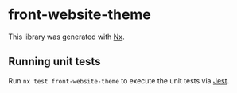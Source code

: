 # front-website-theme

This library was generated with [Nx](https://nx.dev).

## Running unit tests

Run `nx test front-website-theme` to execute the unit tests via [Jest](https://jestjs.io).
